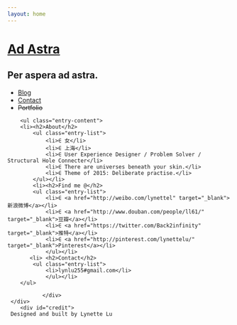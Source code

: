 ```yaml
---
layout: home
---
```


<div class="index-content blog">
    <div class="section">
    <div class="section2">
    <div class="header">
     <h1><a href="/">Ad Astra</a></h1>
     <h2>Per aspera ad astra.</h2>
   </div>
        <ul class="artical-cate">
            <li class="on"><a href="/blog">Blog</a></li>
            	<ul class="dropdown" style="display:none;">
            	<li><a href="/blog/Float to left>Float to left</a>"</li>
            	<li><a href="/blog/For the record">For the record</a></li>
            	<li><a href="/blog/Blahblahblah">Blahblahblah</a></li>
            	</ul>
            <li><a href="/contact">Contact</a></li>
            <li><strike>Portfolio</strike></li>
        </ul>

        <ul class="entry-content">
        <li><h2>About</h2>
        	<ul class="entry-list">
        		<li>∈ 女</li>
        		<li>∈ 上海</li>
        		<li>∈ User Experience Designer / Problem Solver / Structural Hole Connecter</li>
        		<li>∈ There are universes beneath your skin.</li>
        		<li>∈ Theme of 2015: Deliberate practise.</li>
        	</ul></li>
        	<li><h2>Find me @</h2>
        	<ul class="entry-list">
        		<li>∈ <a href="http://weibo.com/lynettel" target="_blank"> 新浪微博</a></li>
        		<li>∈ <a href="http://www.douban.com/people/ll61/" target="_blank">豆瓣</a></li>
        		<li>∈ <a href="https://twitter.com/Back2infinity" target="_blank">推特</a></li>
        		<li>∈ <a href="http://pinterest.com/lynettelu/" target="_blank">Pinterest</a></li>
            	</ul></li>
           <li> <h2>Contact</h2>
        	<ul class="entry-list">
        		<li>lynlu255#gmail.com</li>
        		</ul></li>
        </ul>

               </div>
     </div>  
        <div id="credit">
     Designed and built by Lynette Lu
 </div>

  </div>

  <script>
  (function(i,s,o,g,r,a,m){i['GoogleAnalyticsObject']=r;i[r]=i[r]||function(){
  (i[r].q=i[r].q||[]).push(arguments)},i[r].l=1*new Date();a=s.createElement(o),
  m=s.getElementsByTagName(o)[0];a.async=1;a.src=g;m.parentNode.insertBefore(a,m)
  })(window,document,'script','//www.google-analytics.com/analytics.js','ga');

  ga('create', 'UA-48632403-1', 'lynettelu.co');
  ga('send', 'pageview');

</script>
